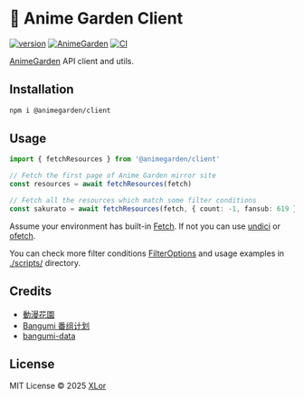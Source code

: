 # 🌸 Anime Garden Client

[![version](https://img.shields.io/npm/v/@animegarden/client?label=@animegarden/client)](https://www.npmjs.com/package/@animegarden/client)
[![AnimeGarden](https://img.shields.io/endpoint?url=https://pages.onekuma.cn/project/animegarden&label=AnimeGarden)](https://garden.breadio.wiki)
[![CI](https://github.com/yjl9903/AnimeGarden/actions/workflows/ci.yml/badge.svg)](https://github.com/yjl9903/AnimeGarden/actions/workflows/ci.yml)

[AnimeGarden](https://garden.breadio.wiki/) API client and utils.

## Installation

```bash
npm i @animegarden/client
```

## Usage

```ts
import { fetchResources } from '@animegarden/client'

// Fetch the first page of Anime Garden mirror site
const resources = await fetchResources(fetch)

// Fetch all the resources which match some filter conditions
const sakurato = await fetchResources(fetch, { count: -1, fansub: 619 })
```

Assume your environment has built-in [Fetch](https://developer.mozilla.org/en-US/docs/Web/API/Fetch_API/Using_Fetch). If not you can use [undici](https://github.com/nodejs/undici) or [ofetch](https://github.com/unjs/ofetch).

You can check more filter conditions [FilterOptions](https://github.com/yjl9903/AnimeGarden/blob/main/packages/animegarden/src/garden/types.ts) and usage examples in [./scripts/](https://github.com/yjl9903/AnimeGarden/blob/main/scripts/) directory.

## Credits

+ [動漫花園](https://share.dmhy.org/)
+ [Bangumi 番组计划](https://bgm.tv/)
+ [bangumi-data](https://github.com/bangumi-data/bangumi-data)

## License

MIT License © 2025 [XLor](https://github.com/yjl9903)
